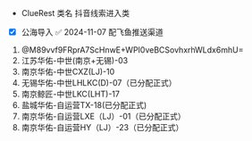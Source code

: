 - ClueRest 类名 抖音线索进入类
- [x] 公海导入 ✅ 2024-11-07
配飞鱼推送渠道
1. @M89vvf9FRprA7ScHnwE+WPI0veBCSovhxrhWLdx6mhU=
2. 江苏华佑-中世(南京+无锡)-03
3. 南京华佑-中世CXZ(LJ)-10
4. 无锡华佑-中世LHLKC(D)-07（已分配正式）
5. 南京鲸匠-中世LKC(LHT)-17
6. 盐城华佑-自运营TX-18(已分配正式)
7. 南京华佑-自运营LXE（LJ）-01（已分配正式）
8. 南京华佑-自运营HY（LJ）-23（已分配正式）